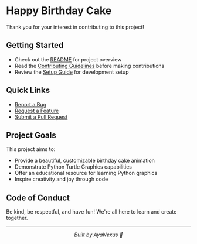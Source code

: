 # Happy Birthday Cake

Thank you for your interest in contributing to this project!

## Getting Started

- Check out the [README](../README.md) for project overview
- Read the [Contributing Guidelines](../docs/CONTRIBUTING.md) before making contributions
- Review the [Setup Guide](../docs/SETUP_GUIDE.md) for development setup

## Quick Links

- [Report a Bug](ISSUE_TEMPLATE/bug_report.md)
- [Request a Feature](ISSUE_TEMPLATE/feature_request.md)
- [Submit a Pull Request](PULL_REQUEST_TEMPLATE.md)

## Project Goals

This project aims to:
- Provide a beautiful, customizable birthday cake animation
- Demonstrate Python Turtle Graphics capabilities
- Offer an educational resource for learning Python graphics
- Inspire creativity and joy through code

## Code of Conduct

Be kind, be respectful, and have fun! We're all here to learn and create together.

---
<div align="center">
  <em>Built by AyaNexus 🦢</em>
</div>

